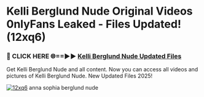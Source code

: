# Kelli Berglund Nude Original Videos 0nlyFans Leaked - Files Updated! (12xq6)

<h3>🔴 CLICK HERE 🌐==►► <a href="https://tinyurl.com/52m3yx9h" rel="nofollow">Kelli Berglund Nude Updated Files</a></h3>

Get Kelli Berglund Nude and all content. Now you can access all videos and pictures of Kelli Berglund Nude. New Updated Files 2025!

[![12xq6](https://i.imgur.com/TnHtlc8.gif)](https://tinyurl.com/52m3yx9h)
anna sophia berglund nude